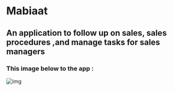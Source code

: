 # Mabiaat
## An application to follow up on sales, sales procedures ,and manage tasks for sales managers
### This image below to the app :
![img](https://user-images.githubusercontent.com/87737980/149434825-9598091b-ca32-446d-b079-dffd6584f2d6.png)

